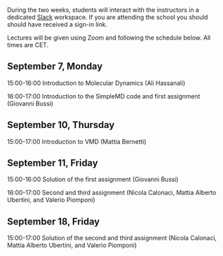 

During the two weeks, students will interact with the instructors in a dedicated [Slack](https://slack.com) workspace.
If you are attending the school you should should have received a sign-in link.

Lectures will be given using Zoom and following the schedule below. All times are CET.

## September 7, Monday

15:00-16:00 Introduction to Molecular Dynamics (Ali Hassanali)

16:00-17:00 Introduction to the SimpleMD code and first assignment (Giovanni Bussi)

## September 10, Thursday

15:00-17:00 Introduction to VMD (Mattia Bernetti)

## September 11, Friday

15:00-16:00 Solution of the first assignment (Giovanni Bussi)

16:00-17:00 Second and third assignment (Nicola Calonaci, Mattia Alberto Ubertini, and Valerio Piomponi)

## September 18, Friday

15:00-17:00 Solution of the second and third assignment (Nicola Calonaci, Mattia Alberto Ubertini, and Valerio Piomponi)
